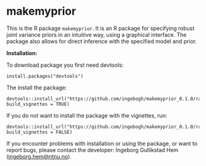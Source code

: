 
# makemyprior

This is the R package ```makemyprior```. It is an R package for specifying robust joint variance priors in an intuitive way, using a graphical interface. The package also allows for direct inference with the specified model and prior.

**Installation:**

To download package you first need devtools:

```
install.packages("devtools")
```

The install the package:

```
devtools::install_url("https://github.com/ingebogh/makemyprior_0.1.0/raw/main/makemyprior.zip", build_vignettes = TRUE)
```

If you do not want to install the package with the vignettes, run:

```
devtools::install_url("https://github.com/ingebogh/makemyprior_0.1.0/raw/main/makemyprior.zip", build_vignettes = FALSE)
```

If you encounter problems with installation or using the package, or want to report bugs, please contact the developer: Ingeborg Gullikstad Hem (ingeborg.hem@ntnu.no).


